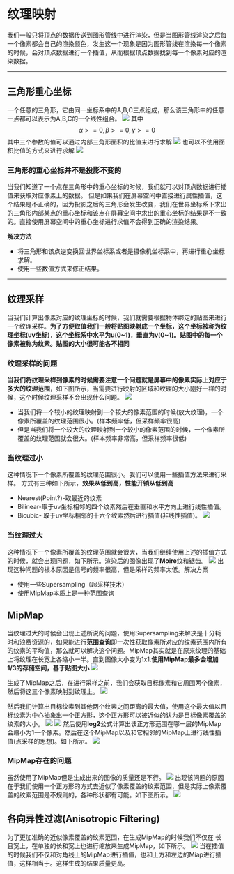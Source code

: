 # 纹理映射
我们一般只将顶点的数据传送到图形管线中进行渲染，但是当图形管线渲染之后每一个像素都会自己的渲染颜色，发生这一个现象是因为图形管线在渲染每一个像素的时候，会对顶点数据进行一个插值，从而根据顶点数据找到每一个像素对应的渲染数据。

-----------------------

## 三角形重心坐标
一个任意的三角形，它由同一坐标系中的A,B,C三点组成，那么该三角形中的任意一点都可以表示为A,B,C的一个线性组合。
![](./pic/sharding/sharding17.png)
其中
$$
\alpha>=0 , \beta >=0 , \gamma>=0
$$
其中三个参数的值可以通过内部三角形面积的比值来进行求解
![](./pic/sharding/sharding18.png)
也可以不使用面积比值的方式来进行求解
![](./pic/sharding/sharding19.png)

### 三角形的重心坐标并不是投影不变的

当我们知道了一个点在三角形中的重心坐标的时候，我们就可以对顶点数据进行插值来获取对应像素上的数据。
但是如果我们在屏幕空间中直接进行属性插值，这个结果是不正确的，因为投影之后的三角形会发生改变，我们在世界坐标系下求出的三角形内部某点的重心坐标和该点在屏幕空间中求出的重心坐标的结果是不一致的。直接使用屏幕空间中的重心坐标进行求值不会得到正确的渲染结果。

**解决方法**

- 将三角形和该点逆变换回世界坐标系或者是摄像机坐标系中，再进行重心坐标求解。
- 使用一些数值方式来修正结果。

-----------------

## 纹理采样
当我们计算出像素对应的纹理坐标的时候，我们就需要根据物体绑定的贴图来进行一个纹理采样。**为了方便取值我们一般将贴图映射成一个坐标，这个坐标被称为纹理坐标(uv坐标)，这个坐标系中水平为u(0~1)，垂直为v(0~1)。贴图中的每一个像素被称为纹素。贴图的大小很可能各不相同**

### 纹理采样的问题
**当我们将纹理采样到像素的时候需要注意一个问题就是屏幕中的像素实际上对应于多大的纹理范围**，如下图所示，当需要进行映射的区域和纹理的大小刚好一样的时候，这个时候纹理采样不会出现什么问题。
![](./pic/sharding/sharding21.png)

- 当我们将一个较小的纹理映射到一个较大的像素范围的时候(放大纹理)，一个像素所覆盖的纹理范围很小。(样本频率低，但采样频率很高)
- 但是当我们将一个较大的纹理映射到一个较小的像素范围的时候，一个像素所覆盖的纹理范围就会很大。(样本频率非常高，但采样频率很低)



### 当纹理过小
这种情况下一个像素所覆盖的纹理范围很小。我们可以使用一些插值方法来进行采样。
方式有三种如下所示，**效果从低到高，性能开销从低到高**

- Nearest(Point?)-取最近的纹素
- Bilinear-取于uv坐标相邻的四个纹素然后在垂直和水平方向上进行线性插值。
- Bicubic- 取于uv坐标相邻的十六个纹素然后进行插值(非线性插值)。
![](./pic/sharding/sharding20.png)

### 当纹理过大
这种情况下一个像素所覆盖的纹理范围就会很大，当我们继续使用上述的插值方式的时候，就会出现问题，如下所示。渲染后的图像出现了**Moire**纹和锯齿。
![](./pic/sharding/sharding22.png)
出现这种问题的根本原因是信号的频率很高，但是采样的频率太低。解决方案

- 使用一些Supersampling（超采样技术）
- 使用MipMap本质上是一种范围查询


## MipMap
当纹理过大的时候会出现上述所说的问题，使用Supersampling来解决是十分耗时和浪费资源的，如果能进行**范围查询**即一次性获取像素所对应的纹素范围内所有的纹素的平均值，那么就可以解决这个问题。MipMap其实就是在原来纹理的基础上将纹理在长宽上各缩小一半。直到图像大小变为1x1.**使用MipMap最多会增加1/3的存储空间，基于贴图大小**
![](./pic/sharding/sharding23.png)

生成了MipMap之后，在进行采样之前，我们会获取目标像素和它周围两个像素，然后将这三个像素映射到纹理上。
![](./pic/sharding/sharding24.png)

然后我们计算出目标纹素到其他两个纹素之间距离的最大值，使用这个最大值以目标纹素为中心抽象出一个正方形，这个正方形可以被近似的认为是目标像素覆盖的纹素的大小。
![](./pic/sharding/sharding25.png)
![](./pic/sharding/sharding26.png)
然后使用**log2**公式计算出该正方形范围在哪一层的MipMap会缩小为1一个像素。然后在这个MipMap以及和它相邻的MipMap上进行线性插值(点采样的思想)。如下所示。
![](./pic/sharding/sharding27.png)

### MipMap存在的问题
虽然使用了MipMap但是生成出来的图像的质量还是不行。
![](./pic/sharding/sharding26.png)
出现该问题的原因在于我们使用一个正方形的方式去近似了像素覆盖的纹素范围，但是实际上像素覆盖的纹素范围是不规则的，各种形状都有可能。如下图所示。
![](./pic/sharding/sharding29.png)

## 各向异性过滤(Anisotropic Filtering)
为了更加准确的近似像素覆盖的纹素范围，在生成MipMap的时候我们不仅在 长且宽上，在单独的长和宽上也进行缩放来生成MipMap，如下所示。
![](./pic/sharding/sharding30.png)
当在插值的时候我们不仅和对角线上的MipMap进行插值，也和上方和左边的Miap进行插值，这样相当于。这样生成的结果质量更高。
